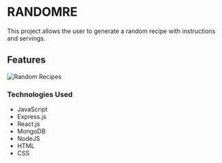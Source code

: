 # RANDOMRE

This project allows the user to generate a random recipe with instructions and servings.

## Features

![Random Recipes](https://user-images.githubusercontent.com/98990358/176753365-8cec1e05-0c24-483c-a947-cb95eaf83604.gif)


### Technologies Used

<ul>
  <li>JavaScript</li>
  <li>Express.js</li>
  <li>React.js</li>
  <li>MongoDB </li>
  <li>NodeJS </li>
  <li>HTML</li>
  <LI>CSS</LI>
</ul>

